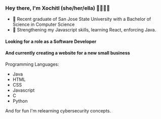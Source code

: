 ### Hey there, I'm Xochitl (she/her/ella) 👋👩🏽‍💻

<!--- <img src='https://user-images.githubusercontent.com/49567426/91652254-32dc4f80-ea4a-11ea-808f-77025bd85ea7.png'>)-->

- 🏢 Recent graduate of San Jose State University with a Bachelor of Science in Computer Science
- 🌱 Strengthening my Javascript skills, learning React, enforcing Java.

#### Looking for a role as a Software Developer
#### And currently creating a website for a new small business

Programming Languages:
- Java
- HTML
- CSS
- Javascript
- C
- Python


And for fun I'm relearning cybersecurity concepts.
